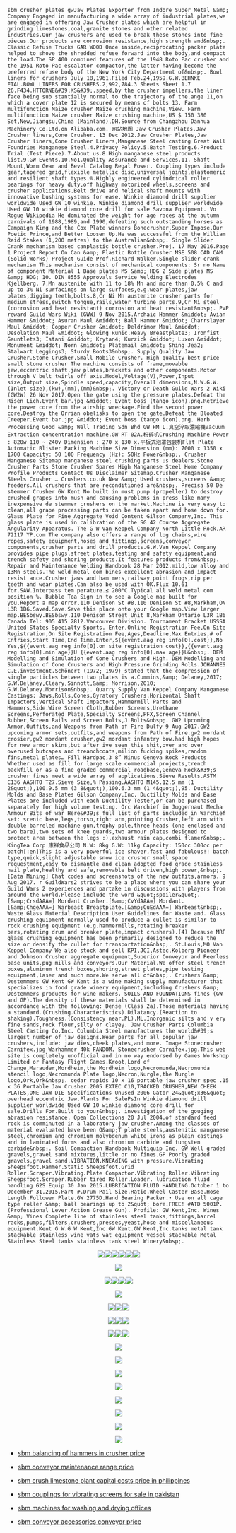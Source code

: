 
```
sbm crusher plates gwJaw Plates Exporter from Indore Super Metal &amp; Company Engaged in manufacturing a wide array of industrial plates,we are engaged in offering Jaw Crusher plates which are helpful in grinding limestones,coal,granite stones and other related industries.Our jaw crushers are used to break these stones into fine pieces.Our products are corrosion resistance,high strength and&nbsp;. Classic Refuse Trucks GAR WOOD Once inside,reciprocating packer plate helped to shove the shredded refuse forward into the body,and compact the load.The SP 400 combined features of the 1948 Roto Pac crusher and the 1951 Roto Pac escalator compactor,the latter having become the preferred refuse body of the New York City Department of&nbsp;. Bowl liners for crushers July 18,1961.Filed Feb.24,1959.G.W.BEHNKE ETAL.BOWL LINERS FOR CRUSHERS.2,992,784.3 Sheets Sheet 1.7 26.F434.HTTORNE&#39;KS&#39;.speed,by the crusher impellers,the liner face being sub stantially normal to the trajectory of the.ange 11,on which a cover plate 12 is secured by means of bolts 13. Farm multifunction Maize crusher Maize crushing machine,View. Farm multifunction Maize crusher Maize crushing machine,US $ 150 380 Set,New,Jiangsu,China (Mainland),DH.Source from Changzhou Danhua Machinery Co.Ltd.on Alibaba.com. 网站地图 Jaw Crusher Plates,Jaw Crusher liners,Cone Crusher. 13 Dec 2012.Jaw Crusher Plates,Jaw Crusher liners,Cone Crusher Liners,Manganese Steel casting Great Wall Foundries Manganese Steel.4.Privacy Policy.5.Batch Testing.6.Product Trial (Test Piece).7.About us.8.High manganese steel products list.9.GW Events.10.No1.Quality Assurance and Services.11. Shaft Mount,Worm Gear and Bevel Catalog Regal Power. Coupling types include gear,tapered grid,flexible metallic disc,universal joints,elastomeric and resilient shaft types.®.Highly engineered cylindrical roller bearings for heavy duty,off highway motorized wheels,screens and crusher applications.Belt drive and helical shaft mounts with innovative bushing systems for ease. Winkie diamond drill supplier worldwide Used GW 10 winkie. Winkie diamond drill supplier worldwide Used GW 10 winkie diamond core drill for sale Savona Equipment. Vo Rogue Wikipedia He dominated the weight for age races at the autumn carnivals of 1988,1989,and 1990,defeating such outstanding horses as Campaign King and the Cox Plate winners Bonecrusher,Super Impose,Our Poetic Prince,and Better Loosen Up.He was successful from the William Reid Stakes (1,200 metres) to the Australian&nbsp;. Single Slider Crank mechanism based canplastic bottle crusher.Proj. 17 May 2016.Page 1 Project Report On Can &amp; Plastic Bottle Crusher MSE 508 CAD CAM (Solid Works) Project Guide Prof.Richard Walker.Single slider crank mechanism This mechanism consist of mechanical components: Sr no Name of component Material 1 Base plates MS &amp; HDG 2 Side plates MS &amp; HDG; 10. DIN 8555 Approvals Service Welding Electrodes Kjellberg. 7,Mn austenite with 11 to 18% Mn and more than 0.5% C and up to 3% Ni surfacings on large surfaces,e.g.wear plates,jaw plates,digging teeth,bolts.8,Cr Ni Mn austenite crusher parts for medium stress,switch tongue,rails,water turbine parts.9,Cr Ni steel (corrosion and heat resistant) corrosion and heat resistant&nbsp;. PvP reward Guild Wars Wiki (GWW) 9 Nov 2015.Archaic Hammer &middot; Avian Hammer &middot; Asuran Maul &middot; Ball Hammer &middot; Charrslayer Maul &middot; Copper Crusher &middot; Deldrimor Maul &middot; Desolation Maul &middot; Glowing Runic.Heavy Breastplate3; Ironfist Gauntlets3; Istani &middot; Krytan4; Kurzick &middot; Luxon &middot; Monument &middot; Norn &middot; Platemail &middot; Shing Jea2; Stalwart Leggings3; Sturdy Boots3&nbsp;. Supply Quality Jaw Crusher,Stone Crusher,Small Mobile Crusher. High quality best price small stone crusher The machine consists of frame,movable jaw,eccentric shaft,jaw plates,brackets and other components.Motor through V belt twirls off axis.Model,Voltage(V),Power,Input size,Output size,Spindle speed,capacity,Overall dimensions,N.W.G.W.(Inlet size),(kw),(mm),(mm)&nbsp;. Victory or Death Guild Wars 2 Wiki (GW2W) 26 Nov 2017.Open the gate using the pressure plates.Defeat the Risen Lich.Event bar.jpg &middot; Event boss (tango icon).png.Retrieve the power core from the airship wreckage.Find the second power core.Destroy the Orrian obelisks to open the gate.Defeat the Bloated Creeper.Event bar.jpg &middot; Event boss (tango icon).png. Herb Processing Good &amp; Well Trading Sdn Bhd GW HM L.真空淬取濃縮機Vacuum Extraction concentration machine.GW RT 02A.粉碎机Crushing Machine Power : 820w 110 ~ 240v Dimension : 270 x 130 x.平板式泡罩包装机Flat Plate Automatic Blister Packing Machine Size Dimension (mm): 7000 x 1350 x 1700 Capacity: 50 100 Frequency (Hz): 50Hz Power&nbsp;. Crusher Manganese Sitemap manganese steel crushing parts us dealers.Stone Crusher Parts Stone Crusher Spares High Manganese Steel Home Company Profile Products Contact Us Disclaimer Sitemap.Crusher Manganese Steels Crusher … Crushers.co.uk New &amp; Used crushers,screens &amp; feeders.All crushers that are reconditioned are&nbsp;. Precisa 50 De stemmer Crusher GW Kent No built in must pump (propeller) to destroy crushed grapes into mush and causing problems in press like many inexpensive de stemmer crushers on the market.Machine is very easy to clean,all grape processing parts can be taken apart and hose down for. Glass Plate for Fine Aggregate Void Content Gilson Company,Inc. This glass plate is used in calibration of the SG 42 Course Aggregate Angularity Apparatus. The G W Van Keppel Company North Little Rock,AR 72117 YP.com The company also offers a range of log chains,wire ropes,safety equipment,hoses and fittings,screens,conveyor components,crusher parts and drill products.G.W.Van Keppel Company provides pipe plugs,street plates,testing and safety equipment,and trench safety and shoring products.It features products from&nbsp;. Repair and Maintenance Welding Handbook 28 Mar 2012.mild,low alloy and 13Mn steels.The weld metal com bines excellent abrasion and impact resist ance.Crusher jaws and ham mers,railway point frogs,rip per teeth and wear plates.Can also be used with OK.Flux 10.61 for.SAW.Interpass tem perature.≤ 200°C.Typical all weld metal com position %. Bubble Tea Sign in to see a Google map built for you.Report a map error.110 Denison St #8.110 Denison St #8,Markham,ON L3R 1B6.Saved.Save.Save this place onto your Google map.View larger map.BESbswy.BESbswy.110 Denison Street Unit 8,Markham Ontario L3R 1B6 Canada Tel: 905 415 2812.Vancouver Division. Tournament Bracket USSSA United States Specialty Sports. Enter,Online Registration Fee,On Site Registration,On Site Registration Fee,Ages,Deadline,Max Entries,# of Entries,Start Time,End Time.Enter,${{event.aag reg info[0].cost}},No Yes,${{event.aag reg info[0].on site registration cost}},{{event.aag reg info[0].min age}}U {{event.aag reg info[0].max age}}U&nbsp;. DEM Modelling and Simulation of Cone Crushers and High. DEM Modelling and Simulation of Cone Crushers and High Pressure Grinding Rolls.JOHANNES C.E.investment.Schönert (1972; 1979) stated that the compression of single particles between two plates is a.Cummins,&amp; Delaney,2017; G.W.Delaney,Cleary,Sinnott,&amp; Morrison,2010; G.W.Delaney.Morrison&nbsp;. Quarry Supply Van Keppel Company Manganese Castings: Jaws,Rolls,Cones,Gyratory Crushers,Horizontal Shaft Impactors,Vertical Shaft Impactors,Hammermill Parts and Hammers,Side.Wire Screen Cloth,Rubber Screens,Urethane Screens,Perforated Plate,Specialty Screens,PFX,Screen Channel Rubber,Screen Rails and Screen Bolts,J Bolts&nbsp;. GW2 Upcoming Armor,Outfits,and Weapons from Path of Fire Dulfy 9 Aug 2017.GW2 upcoming armor sets,outfits,and weapons from Path of Fire.gw2 mordant crosier,gw2 mordant crusher,gw2 mordant infantry bow.had high hopes for new armor skins,but after ive seen this shit,over and over overused butcapes and treanchcoats,milion fucking spikes,random fins,metal plates… Fill Hardpac,3 8” Minus Geneva Rock Products Whether used as fill for large scale commercial projects,trench backfill or as a fine graded commercial roadbase,Geneva Rock&#39;s crusher fines meet a wide array of applications.Sieve Results.ASTM C136 AASHTO T27.Sieve Size,% Passing.AASHTO M145.12.5 mm (1 2&quot;),100.9.5 mm (3 8&quot;),100.6.3 mm (1 4&quot;),95. Ductility Molds and Base Plates Gilson Company,Inc. Ductility Molds and Base Plates are included with each Ductility Tester,or can be purchased separately for high volume testing. Orc Warchief in Juggernaut Mecha Armour Bits of war Here&#39;s full list of parts included in Warchief set: scenic base,legs,torso,right arm,pointing Crusher,left arm with double barreled machine gun,trophy pole,three heads (one enclosed and two bare),two sets of knee guards,two armour plates designed to protect area between the legs :),exhaust rain cap,combi flamer&nbsp;. KingTea Corp 康祥食品公司 N.W: 8kg G.W: 11kg Capacity: 150cc 300cc per batch[:en]This is a very powerful ice shaver,fast and fabulous!! batch type,quick,slight adjustable snow ice crusher small space requestment,easy to dismantle and clean adopted food grade stainless nail plate,healthy and safe,removable belt driven,high power,&nbsp;. [Data Mining] Chat codes and screenshots of the new outfits,armors. 9 Aug 2017. r GuildWars2 strives to be a place where you can share your Guild Wars 2 experiences and partake in discussions with players from around the world.Please include the word &quot;spoiler&quot;.[&amp;CrsdAAA=] Mordant Crusher.[&amp;CvYdAAA=] Mordant.[&amp;ChgeAAA=] Warbeast Breastplate.[&amp;CuEdAAA=] Warbeast&nbsp;. Waste Glass Material Description User Guidelines for Waste and. Glass crushing equipment normally used to produce a cullet is similar to rock crushing equipment (e.g.hammermills,rotating breaker bars,rotating drum and breaker plate,impact crushers).(4) Because MRF glass crushing equipment has been primarily designed to reduce the size or densify the cullet for transportation&nbsp;. St.Louis,MO Van Keppel Company We also stock and sell KPI,JCI,Astec,Kolberg Pioneer and Johnson Crusher aggregate equipment,Superior Conveyor and Peerless base units,pug mills and conveyors.Our Material.We offer steel trench boxes,aluminum trench boxes,shoring,street plates,pipe testing equipment,laser and much more.We serve all of&nbsp;. Crushers &amp; Destemmers GW Kent GW Kent is a wine making supply manufacturer that specializes in food grade winery equipment,including Crushers &amp; Destemmers products for wine makers. SOILS AND FOUNDATIONS fines (GW and GP).The density of these materials shall be determined in accordance with the following: Dense (Class 2a).Those materials having a standard.(Crushing.Characteristics).Dilatancy.(Reaction to shaking).Toughness.(Consistency near.PL).ML.Inorganic silts and v ery fine sands,rock flour,silty or clayey. Jaw Crusher Parts Columbia Steel Casting Co.Inc. Columbia Steel manufactures the world&#39;s largest number of jaw designs.Wear parts for all popular jaw crushers,include: jaw dies,cheek plates,and more. Image Stonecrusher Carnifex.jpg Warhammer 40k FANDOM. Stonecrusher Carnifex.jpg.This web site is completely unofficial and in no way endorsed by Games Workshop Limited or Fantasy Flight Games.Kroot,Lord of Change,Marauder,Mordheim,the Mordheim logo,Necromunda,Necromunda stencil logo,Necromunda Plate logo,Necron,Nurgle,the Nurgle logo,Ork,Ork&nbsp;. cedar rapids 10 x 16 portable jaw crusher spec .15 x 36 Portable Jaw Crusher.2005 EXTEC C10,TRACKED CRUSHER,NEW CHEEK PLATES,ONE JAW DIE Specifications Unused 2006 Gator 24&quot;x36&quot; overhead eccentric Jaw.Plants For SalePsIn Winkie diamond drill supplier worldwide Used GW 10 winkie diamond core drill for sale.Drills For.Built to your&nbsp;. investigation of the gouging abrasion resistance. Open Collections 20 Jul 2004.of standard feed rock is comminuted in a laboratory jaw crusher.Among the classes of material evaluated have been Q&amp;T plate steels,austenitic manganese steel,chromium and chromium molybdenum white irons as plain castings and in laminated forms and also chromium carbide and tungsten carbide&nbsp;. Soil Compaction Handbook Multiquip Inc. GW Well graded gravels,gravel sand mixtures,little or no fines.GP Poorly graded gravels,gravel sand.VIBRATION.KNEAdING with pressure.Vibrating Sheepsfoot.Rammer.Static Sheepsfoot.Grid Roller.Scraper.Vibrating.Plate Compactor.Vibrating Roller.Vibrating Sheepsfoot.Scraper.Rubber tired Roller.Loader. lubrication fluid handling G2S Equip 30 Jan 2015.LUBRICATION FLUID HANDLING.October 1 to December 31,2015.Part #.Drum Pail Size.Ratio.Wheel Caster Base.Hose Length.Follower Plate.GW 2775D.Hand Bearing Packer.• Use on all cage type roller &amp; ball bearings up to 2&quot; bore.FREE! #ATD 5001P.(Professional Lever.Action Grease Gun). Profile: GW Kent,Inc. Wines &amp; Vines Complete line of stainless steel tanks,fittings,barrel racks,pumps,filters,crushers,presses,yeast,hose and miscellaneous equipment.Kent G W.G W Kent,Inc.GW Kent.GW Kent,Inc.tanks metal tank stackable stainless wine vats vat equipment vessel stackable Metal Stainless Steel tanks stainless tank steel Winery&nbsp;. 
```

<div align="center">
  
<a rel="nofollow" href="https://m.shibang-china.com?f=github&k=sbm+crusher+plates+gw"><img src="https://static.shibang-china.com/en/l.png"></a><img src="https://static.shibang-china.com/en/hw.png"><a rel="nofollow" href="https://m.shibang-china.com/product/?f=github&k=sbm+crusher+plates+gw"><img src="https://static.shibang-china.com/en/p.png"></a><a rel="nofollow" href="https://m.shibang-china.com/cases/?f=github&k=sbm+crusher+plates+gw"><img src="https://static.shibang-china.com/en/c.png"></a><a rel="nofollow" href="https://m.shibang-china.com/news/?f=github&k=sbm+crusher+plates+gw"><img src="https://static.shibang-china.com/en/n.png"></a><a rel="nofollow" href="https://m.shibang-china.com?f=github&k=sbm+crusher+plates+gw"><img src="https://static.shibang-china.com/en/m.png"></a>

<a rel="nofollow" href="https://m.shibang-china.com/product/?f=github&k=sbm+crusher+plates+gw"><img src="https://static.shibang-china.com/en/b.jpg"></a>
  
<a rel="nofollow" href="https://m.shibang-china.com/solution-aggregate.html?f=github&k=sbm+crusher+plates+gw"><img src="https://static.shibang-china.com/en/a.jpg"></a><a rel="nofollow" href="https://m.shibang-china.com/solution-mine.html?f=github&k=sbm+crusher+plates+gw"><img src="https://static.shibang-china.com/en/m.jpg"></a><a rel="nofollow" href="https://m.shibang-china.com/solution-mill.html?f=github&k=sbm+crusher+plates+gw"><img src="https://static.shibang-china.com/en/g.jpg"></a><a rel="nofollow" href="https://m.shibang-china.com/solution-epc.html?f=github&k=sbm+crusher+plates+gw"><img src="https://static.shibang-china.com/en/e.jpg"></a>

<a rel="nofollow" href="https://m.shibang-china.com/product/?f=github&k=sbm+crusher+plates+gw"><img src="https://static.shibang-china.com/en/a-p.png"></a>

<a rel="nofollow" href="https://m.shibang-china.com/product/crusher/c6x.html?f=github&k=sbm+crusher+plates+gw"><img src="https://static.shibang-china.com/en/j.jpg"></a><a rel="nofollow" href="https://m.shibang-china.com/product/crusher/ci5x.html?f=github&k=sbm+crusher+plates+gw"><img src="https://static.shibang-china.com/en/i.jpg"></a><a rel="nofollow" href="https://m.shibang-china.com/product/crusher/hst.html?f=github&k=sbm+crusher+plates+gw"><img src="https://static.shibang-china.com/en/c.jpg"></a>

<a rel="nofollow" href="https://m.shibang-china.com/product/mill/mtw.html?f=github&k=sbm+crusher+plates+gw"><img src="https://static.shibang-china.com/en/mtw.jpg"></a><a rel="nofollow" href="https://m.shibang-china.com/product/mill/scm.html?f=github&k=sbm+crusher+plates+gw"><img src="https://static.shibang-china.com/en/scm.jpg"></a><a rel="nofollow" href="https://m.shibang-china.com/product/mill/lm.html?f=github&k=sbm+crusher+plates+gw"><img src="https://static.shibang-china.com/en/lm.jpg"></a>

<a rel="nofollow" href="https://m.shibang-china.com/product/sand/vsi6x.html?f=github&k=sbm+crusher+plates+gw"><img src="https://static.shibang-china.com/en/6x.jpg"></a><a rel="nofollow" href="https://m.shibang-china.com/product/sand/vu.html?f=github&k=sbm+crusher+plates+gw"><img src="https://static.shibang-china.com/en/vu.jpg"></a><a rel="nofollow" href="https://m.shibang-china.com/product/mobile/klun.html?f=github&k=sbm+crusher+plates+gw"><img src="https://static.shibang-china.com/en/k.jpg"></a>

<a rel="nofollow" href="https://m.shibang-china.com/cases/?f=github&k=sbm+crusher+plates+gw"><img src="https://static.shibang-china.com/en/case.png"></a>

<a rel="nofollow" href="https://m.shibang-china.com/cases/aggregate/202.html?f=github&k=sbm+crusher+plates+gw"><img src="https://static.shibang-china.com/en/c-1.jpg"></a>

<a rel="nofollow" href="https://m.shibang-china.com/cases/aggregate/203.html?f=github&k=sbm+crusher+plates+gw"><img src="https://static.shibang-china.com/en/c-2.jpg"></a>

<a rel="nofollow" href="https://m.shibang-china.com/cases/mill/123.html?f=github&k=sbm+crusher+plates+gw"><img src="https://static.shibang-china.com/en/c-3.jpg"></a>

<a rel="nofollow" href="https://m.shibang-china.com/contact_us.html?f=github&k=sbm+crusher+plates+gw"><img src="https://static.shibang-china.com/en/contact.png"></a>

<a rel="nofollow" href="https://swt.shibang-china.com/?f=github&k=sbm+crusher+plates+gw"><img src="https://static.shibang-china.com/en/chat.png"></a>

<a rel="nofollow" href="https://whatsapp.shibangsoft.com/WhatsApp.php?f=github&k=sbm+crusher+plates+gw"><img src="https://static.shibang-china.com/en/whatsapp.png"></a>

<a rel="nofollow" href="https://m.shibang-china.com/?f=github&k=sbm+crusher+plates+gw"><img src="https://static.shibang-china.com/en/website.png"></a>

</div>


* [sbm balancing of hammers in crusher price](sbm%20balancing%20of%20hammers%20in%20crusher%20price.md)

* [sbm conveyor maintenance range price](sbm%20conveyor%20maintenance%20range%20price.md)

* [sbm crush limestone plant capital costs price in philippines](sbm%20crush%20limestone%20plant%20capital%20costs%20price%20in%20philippines.md)

* [sbm couplings for vibrating screens for sale in pakistan](sbm%20couplings%20for%20vibrating%20screens%20for%20sale%20in%20pakistan.md)

* [sbm machines for washing and drying offices](sbm%20machines%20for%20washing%20and%20drying%20offices.md)

* [sbm conveyor accessories conveyor price](sbm%20conveyor%20accessories%20conveyor%20price.md)